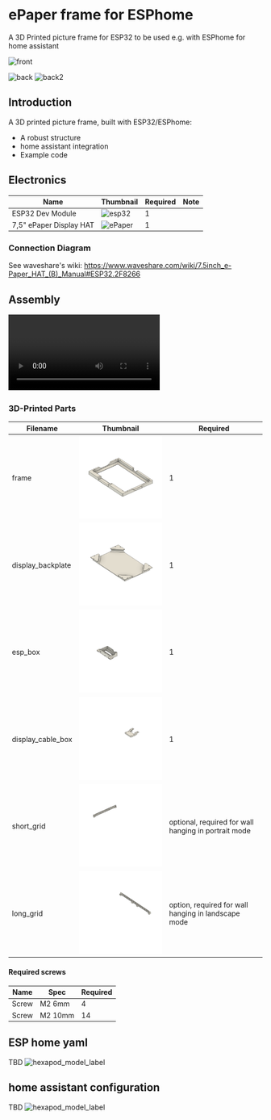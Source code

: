 # ePaper frame for ESPhome

A 3D Printed picture frame for ESP32 to be used e.g. with ESPhome for home assistant 

![front](./rendering/front.png)

![back](./rendering/back.png)
![back2](./rendering/back_2.png)

## Introduction

A 3D printed picture frame, built with ESP32/ESPhome:

- A robust structure
- home assistant integration
- Example code

## Electronics

| Name                       | Thumbnail                                                                | Required          | Note      |
| -------------------------- | ------------------------------------------------------------------------ | ----------------- | --------- |
| ESP32 Dev Module           | <img src="./images/esp32.jpg" alt="esp32" width="300"/>                  | 1                 |           |
| 7,5" ePaper Display HAT    | <img src="https://www.waveshare.com/w/upload/thumb/d/d9/7.5inch-e-paper-hat-b-4.jpg/450px-7.5inch-e-paper-hat-b-4.jpg" alt="ePaper" width="300"/>  | 1                 |           |

### Connection Diagram

See waveshare's wiki: https://www.waveshare.com/wiki/7.5inch_e-Paper_HAT_(B)_Manual#ESP32.2F8266

## Assembly

![assembly](./rendering/assembly.avi)

### 3D-Printed Parts

| Filename       | Thumbnail                                                                                   | Required |
| -------------- | ------------------------------------------------------------------------------------------- | -------- |
| frame             | <img src="./print/rendering/frame.png" alt="frame" width="300"/>                         | 1        |
| display_backplate | <img src="./print/rendering/display_backplate.png" alt="display_backplate" width="300"/> | 1        |
| esp_box           | <img src="./print/rendering/esp_box.png" alt="esp_box" width="300"/>                     | 1        |
| display_cable_box | <img src="./print/rendering/display_cable_box.png" alt="display_cable_box" width="300"/> | 1        |
| short_grid        | <img src="./print/rendering/short_grid.png" alt="short_grid" width="300"/>               | optional, required for wall hanging in portrait mode |
| long_grid         | <img src="./print/rendering/long_grid.png" alt="long_grid" width="300"/>                 | option, required for wall hanging in landscape mode |

#### Required screws

| Name      | Spec    | Required |
| --------- | ------- | -------- |
| Screw     | M2 6mm  | 4        |
| Screw     | M2 10mm | 14       |

## ESP home yaml

TBD
![hexapod_model_label](./images/hexapod_model_label.svg)

## home assistant configuration

TBD
![hexapod_model_label](./images/hexapod_model_label.svg)
